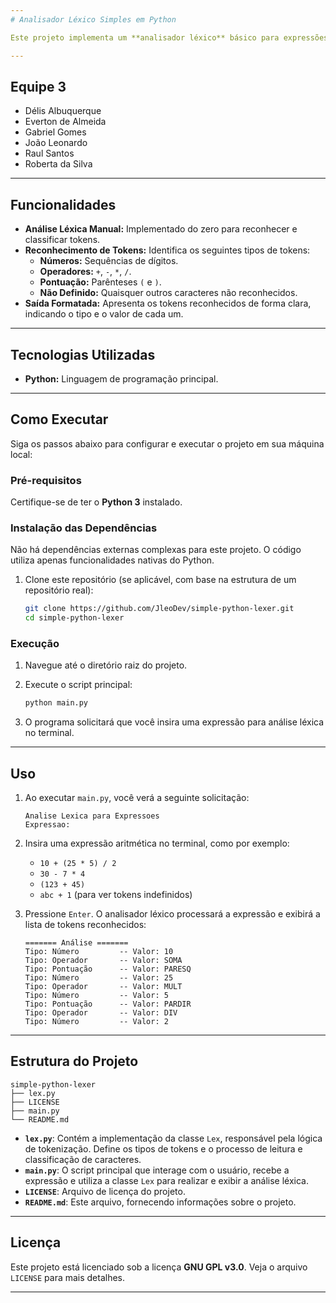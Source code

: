 ```yaml
---
# Analisador Léxico Simples em Python

Este projeto implementa um **analisador léxico** básico para expressões aritméticas, seguindo os princípios de um analisador léxico manual (sem a utilização de bibliotecas geradoras de analisadores como PLY ou Lex/Yacc). O objetivo é demonstrar a tokenização de números, operadores e pontuações em uma string de entrada.

---
```


## Equipe 3

* Délis Albuquerque
* Everton de Almeida
* Gabriel Gomes
* João Leonardo
* Raul Santos
* Roberta da Silva

---

## Funcionalidades

* **Análise Léxica Manual:** Implementado do zero para reconhecer e classificar tokens.
* **Reconhecimento de Tokens:** Identifica os seguintes tipos de tokens:
  * **Números:** Sequências de dígitos.
  * **Operadores:** `+`, `-`, `*`, `/`.
  * **Pontuação:** Parênteses `(` e `)`.
  * **Não Definido:** Quaisquer outros caracteres não reconhecidos.
* **Saída Formatada:** Apresenta os tokens reconhecidos de forma clara, indicando o tipo e o valor de cada um.

---

## Tecnologias Utilizadas

* **Python:** Linguagem de programação principal.

---

## Como Executar

Siga os passos abaixo para configurar e executar o projeto em sua máquina local:

### Pré-requisitos

Certifique-se de ter o **Python 3** instalado.

### Instalação das Dependências

Não há dependências externas complexas para este projeto. O código utiliza apenas funcionalidades nativas do Python.

1. Clone este repositório (se aplicável, com base na estrutura de um repositório real):

    ```bash
    git clone https://github.com/JleoDev/simple-python-lexer.git
    cd simple-python-lexer
    ```

### Execução

1. Navegue até o diretório raiz do projeto.
2. Execute o script principal:

    ```bash
    python main.py
    ```

3. O programa solicitará que você insira uma expressão para análise léxica no terminal.

---

## Uso

1. Ao executar `main.py`, você verá a seguinte solicitação:

    ```
    Analise Lexica para Expressoes
    Expressao:
    ```

2. Insira uma expressão aritmética no terminal, como por exemplo:
    * `10 + (25 * 5) / 2`
    * `30 - 7 * 4`
    * `(123 + 45)`
    * `abc + 1` (para ver tokens indefinidos)
3. Pressione `Enter`. O analisador léxico processará a expressão e exibirá a lista de tokens reconhecidos:

    ```
    ======= Análise =======
    Tipo: Número         -- Valor: 10
    Tipo: Operador       -- Valor: SOMA
    Tipo: Pontuação      -- Valor: PARESQ
    Tipo: Número         -- Valor: 25
    Tipo: Operador       -- Valor: MULT
    Tipo: Número         -- Valor: 5
    Tipo: Pontuação      -- Valor: PARDIR
    Tipo: Operador       -- Valor: DIV
    Tipo: Número         -- Valor: 2
    ```

---

## Estrutura do Projeto

```
simple-python-lexer
├── lex.py
├── LICENSE
├── main.py
└── README.md
```

* **`lex.py`**: Contém a implementação da classe `Lex`, responsável pela lógica de tokenização. Define os tipos de tokens e o processo de leitura e classificação de caracteres.
* **`main.py`**: O script principal que interage com o usuário, recebe a expressão e utiliza a classe `Lex` para realizar e exibir a análise léxica.
* **`LICENSE`**: Arquivo de licença do projeto.
* **`README.md`**: Este arquivo, fornecendo informações sobre o projeto.

---

## Licença

Este projeto está licenciado sob a licença **GNU GPL v3.0**. Veja o arquivo `LICENSE` para mais detalhes.

---
